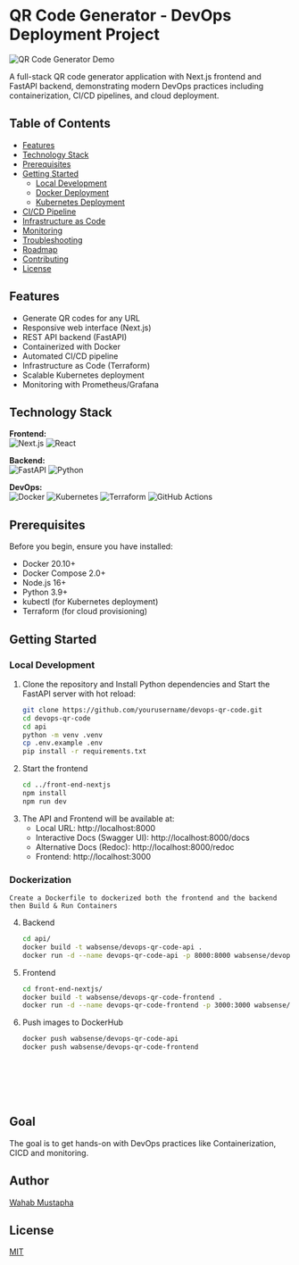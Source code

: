 # QR Code Generator - DevOps Deployment Project

![QR Code Generator Demo](assets/demo-screenshot.png)

A full-stack QR code generator application with Next.js frontend and FastAPI backend, demonstrating modern DevOps practices including containerization, CI/CD pipelines, and cloud deployment.

## Table of Contents
- [Features](#features)
- [Technology Stack](#technology-stack)
- [Prerequisites](#prerequisites)
- [Getting Started](#getting-started)
  - [Local Development](#local-development)
  - [Docker Deployment](#docker-deployment)
  - [Kubernetes Deployment](#kubernetes-deployment)
- [CI/CD Pipeline](#cicd-pipeline)
- [Infrastructure as Code](#infrastructure-as-code)
- [Monitoring](#monitoring)
- [Troubleshooting](#troubleshooting)
- [Roadmap](#roadmap)
- [Contributing](#contributing)
- [License](#license)

## Features
- Generate QR codes for any URL
- Responsive web interface (Next.js)
- REST API backend (FastAPI)
- Containerized with Docker
- Automated CI/CD pipeline
- Infrastructure as Code (Terraform)
- Scalable Kubernetes deployment
- Monitoring with Prometheus/Grafana

## Technology Stack
**Frontend:**  
![Next.js](https://img.shields.io/badge/Next.js-000000?style=for-the-badge&logo=nextdotjs&logoColor=white)
![React](https://img.shields.io/badge/React-20232A?style=for-the-badge&logo=react&logoColor=61DAFB)

**Backend:**  
![FastAPI](https://img.shields.io/badge/FastAPI-009688?style=for-the-badge&logo=fastapi&logoColor=white)
![Python](https://img.shields.io/badge/Python-3776AB?style=for-the-badge&logo=python&logoColor=white)

**DevOps:**  
![Docker](https://img.shields.io/badge/Docker-2496ED?style=for-the-badge&logo=docker&logoColor=white)
![Kubernetes](https://img.shields.io/badge/Kubernetes-326CE5?style=for-the-badge&logo=kubernetes&logoColor=white)
![Terraform](https://img.shields.io/badge/Terraform-7B42BC?style=for-the-badge&logo=terraform&logoColor=white)
![GitHub Actions](https://img.shields.io/badge/GitHub_Actions-2088FF?style=for-the-badge&logo=github-actions&logoColor=white)

## Prerequisites
Before you begin, ensure you have installed:
- Docker 20.10+
- Docker Compose 2.0+
- Node.js 16+
- Python 3.9+
- kubectl (for Kubernetes deployment)
- Terraform (for cloud provisioning)

## Getting Started

### Local Development
1. Clone the repository and Install Python dependencies and Start the FastAPI server with hot reload:
   ```bash
   git clone https://github.com/yourusername/devops-qr-code.git
   cd devops-qr-code
   cd api
   python -m venv .venv
   cp .env.example .env
   pip install -r requirements.txt

2. Start the frontend
    ```bash
    cd ../front-end-nextjs
    npm install
    npm run dev

3. The API and Frontend will be available at:
    - Local URL: http://localhost:8000
    - Interactive Docs (Swagger UI): http://localhost:8000/docs
    - Alternative Docs (Redoc): http://localhost:8000/redoc
    - Frontend: http://localhost:3000

### Dockerization
    Create a Dockerfile to dockerized both the frontend and the backend then Build & Run Containers
    
4. Backend
    ```bash
    cd api/
    docker build -t wabsense/devops-qr-code-api .
    docker run -d --name devops-qr-code-api -p 8000:8000 wabsense/devops-qr-code-api

5. Frontend
    ```bash
    cd front-end-nextjs/
    docker build -t wabsense/devops-qr-code-frontend .
    docker run -d --name devops-qr-code-frontend -p 3000:3000 wabsense/devops-qr-code-frontend

6. Push images to DockerHub
    ```bash
    docker push wabsense/devops-qr-code-api
    docker push wabsense/devops-qr-code-frontend








## Goal

The goal is to get hands-on with DevOps practices like Containerization, CICD and monitoring.

## Author

[Wahab Mustapha](https://github.com/wabsence)

## License

[MIT](./LICENSE)
    